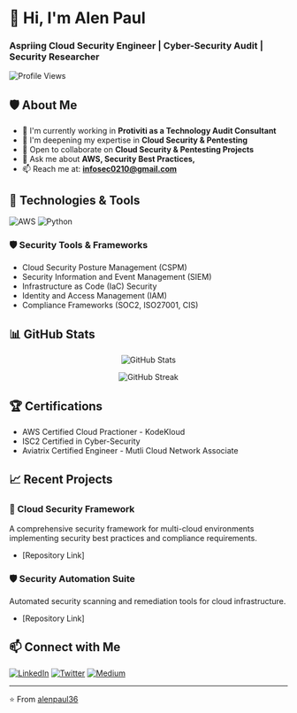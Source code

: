 # 👋 Hi, I'm Alen Paul
### Aspriing Cloud Security Engineer | Cyber-Security Audit | Security Researcher

<p align="left">
    <img src="https://komarev.com/ghpvc/?username=yourusername&label=Profile%20views&color=0e75b6&style=flat" alt="Profile Views" />
</p>

## 🛡️ About Me

- 🔭 I'm currently working in **Protiviti as a Technology Audit Consultant**
- 🌱 I'm deepening my expertise in **Cloud Security & Pentesting**
- 👯 Open to collaborate on **Cloud Security & Pentesting Projects**
- 💬 Ask me about **AWS, Security Best Practices,**
- 📫 Reach me at: **infosec0210@gmail.com**

## 🔧 Technologies & Tools

![AWS](https://img.shields.io/badge/AWS-%23FF9900.svg?style=for-the-badge&logo=amazon-aws&logoColor=white)
![Python](https://img.shields.io/badge/python-3670A0?style=for-the-badge&logo=python&logoColor=ffdd54)

### 🛡️ Security Tools & Frameworks
- Cloud Security Posture Management (CSPM)
- Security Information and Event Management (SIEM)
- Infrastructure as Code (IaC) Security
- Identity and Access Management (IAM)
- Compliance Frameworks (SOC2, ISO27001, CIS)

## 📊 GitHub Stats

<p align="center">
    <img src="https://github-readme-stats.vercel.app/api?username=yourusername&show_icons=true&theme=dark" alt="GitHub Stats" />
</p>

<p align="center">
    <img src="https://github-readme-streak-stats.herokuapp.com/?user=yourusername&theme=dark" alt="GitHub Streak" />
</p>

## 🏆 Certifications
- AWS Certified Cloud Practioner - KodeKloud
- ISC2 Certified in Cyber-Security
- Aviatrix Certified Engineer - Mutli Cloud Network Associate

## 📈 Recent Projects

### 🔐 Cloud Security Framework
A comprehensive security framework for multi-cloud environments implementing security best practices and compliance requirements.
- [Repository Link]

### 🛡️ Security Automation Suite
Automated security scanning and remediation tools for cloud infrastructure.
- [Repository Link]

## 📫 Connect with Me

[![LinkedIn](https://img.shields.io/badge/linkedin-%230077B5.svg?style=for-the-badge&logo=linkedin&logoColor=white)](https://linkedin.com/in/yourusername)
[![Twitter](https://img.shields.io/badge/Twitter-%231DA1F2.svg?style=for-the-badge&logo=Twitter&logoColor=white)](https://twitter.com/yourusername)
[![Medium](https://img.shields.io/badge/Medium-12100E?style=for-the-badge&logo=medium&logoColor=white)](https://medium.com/@yourusername)

---
⭐️ From [alenpaul36](https://github.com/alenpaul36)
